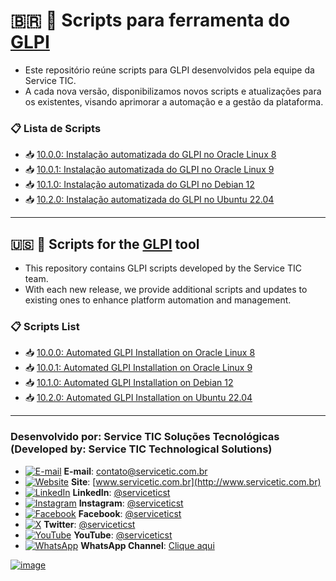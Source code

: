 # 🇧🇷 🧩 Scripts para ferramenta do [GLPI](https://glpi-project.org/pt-br)

- Este repositório reúne scripts para GLPI desenvolvidos pela equipe da Service TIC.
- A cada nova versão, disponibilizamos novos scripts e atualizações para os existentes, visando aprimorar a automação e a gestão da plataforma.


### 📋 Lista de Scripts
- 📥 [10.0.0: Instalação automatizada do GLPI no Oracle Linux 8](https://github.com/serviceticst/glpi/releases/tag/10.0.0)
- 📥 [10.0.1: Instalação automatizada do GLPI no Oracle Linux 9](https://github.com/serviceticst/glpi/releases/tag/10.0.1)
- 📥 [10.1.0: Instalação automatizada do GLPI no Debian 12](https://github.com/serviceticst/glpi/releases/tag/10.1.0)
- 📥 [10.2.0: Instalação automatizada do GLPI no Ubuntu 22.04](https://github.com/serviceticst/glpi/releases/tag/10.2.0)

***

## 🇺🇸 🧩 Scripts for the [GLPI](https://glpi-project.org/pt-br) tool
- This repository contains GLPI scripts developed by the Service TIC team.
- With each new release, we provide additional scripts and updates to existing ones to enhance platform automation and management.

### 📋 Scripts List

- 📥 [10.0.0: Automated GLPI Installation on Oracle Linux 8](https://github.com/serviceticst/glpi/releases/tag/10.0.0)
- 📥 [10.0.1: Automated GLPI Installation on Oracle Linux 9](https://github.com/serviceticst/glpi/releases/tag/10.0.1)
- 📥 [10.1.0: Automated GLPI Installation on Debian 12](https://github.com/serviceticst/glpi/releases/tag/10.1.0)
- 📥 [10.2.0: Automated GLPI Installation on Ubuntu 22.04](https://github.com/serviceticst/glpi/releases/tag/10.2.0)




***
### Desenvolvido por: Service TIC Soluções Tecnológicas (Developed by: Service TIC Technological Solutions)

- [![E-mail](https://img.icons8.com/ios-filled/16/ffffff/mail.png)](mailto:contato@servicetic.com.br) **E-mail**: [contato@servicetic.com.br](mailto:contato@servicetic.com.br)
- [![Website](https://img.icons8.com/ios-filled/16/ffffff/domain.png)](http://www.servicetic.com.br) **Site**: [www.servicetic.com.br](http://www.servicetic.com.br)
- [![LinkedIn](https://img.icons8.com/ios-filled/16/ffffff/linkedin-circled.png)](https://www.linkedin.com/company/serviceticst) **LinkedIn**: [@serviceticst](https://www.linkedin.com/company/serviceticst)
- [![Instagram](https://img.icons8.com/ios-filled/16/ffffff/instagram-new.png)](https://www.instagram.com/serviceticst) **Instagram**: [@serviceticst](https://www.instagram.com/serviceticst)
- [![Facebook](https://img.icons8.com/ios-filled/16/ffffff/facebook-new.png)](https://www.facebook.com/serviceticst) **Facebook**: [@serviceticst](https://www.facebook.com/serviceticst)
- [![X](https://img.icons8.com/ios-filled/16/ffffff/x.png)](https://x.com/serviceticst) **Twitter**: [@serviceticst](https://x.com/serviceticst)
- [![YouTube](https://img.icons8.com/ios-filled/16/ffffff/youtube-squared.png)](https://youtube.com/c/serviceticst) **YouTube**: [@serviceticst](https://youtube.com/c/serviceticst)
- [![WhatsApp](https://img.icons8.com/ios-filled/16/ffffff/whatsapp.png)](https://whatsapp.com/channel/0029VaAkV3P59PwXAiDepu3N) **WhatsApp Channel**: [Clique aqui](https://whatsapp.com/channel/0029VaAkV3P59PwXAiDepu3N)

[![image](https://github.com/user-attachments/assets/17192a13-f0b6-4531-add0-99c7f46c24b0)](https://servicetic.com.br/links/)
